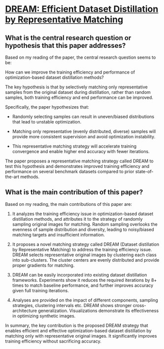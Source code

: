 # [DREAM: Efficient Dataset Distillation by Representative Matching](https://arxiv.org/abs/2302.14416)

## What is the central research question or hypothesis that this paper addresses?

 Based on my reading of the paper, the central research question seems to be: 

How can we improve the training efficiency and performance of optimization-based dataset distillation methods?

The key hypothesis is that by selectively matching only representative samples from the original dataset during distillation, rather than random samples, both training efficiency and end performance can be improved. 

Specifically, the paper hypothesizes that:

- Randomly selecting samples can result in uneven/biased distributions that lead to unstable optimization.

- Matching only representative (evenly distributed, diverse) samples will provide more consistent supervision and avoid optimization instability.

- This representative matching strategy will accelerate training convergence and enable higher end accuracy with fewer iterations.

The paper proposes a representative matching strategy called DREAM to test this hypothesis and demonstrates improved training efficiency and performance on several benchmark datasets compared to prior state-of-the-art methods.


## What is the main contribution of this paper?

 Based on my reading, the main contributions of this paper are:

1. It analyzes the training efficiency issue in optimization-based dataset distillation methods, and attributes it to the strategy of randomly sampling original images for matching. Random sampling overlooks the evenness of sample distribution and diversity, leading to noisy/biased matching targets and insufficient information. 

2. It proposes a novel matching strategy called DREAM (Dataset distillation by Representative Matching) to address the training efficiency issue. DREAM selects representative original images by clustering each class into sub-clusters. The cluster centers are evenly distributed and provide proper gradients for matching.

3. DREAM can be easily incorporated into existing dataset distillation frameworks. Experiments show it reduces the required iterations by 8+ times to match baseline performance, and further improves accuracy given full training iterations.

4. Analyses are provided on the impact of different components, sampling strategies, clustering intervals etc. DREAM shows stronger cross-architecture generalization. Visualizations demonstrate its effectiveness in optimizing synthetic images.

In summary, the key contribution is the proposed DREAM strategy that enables efficient and effective optimization-based dataset distillation by matching only with representative original images. It significantly improves training efficiency without sacrificing accuracy.
